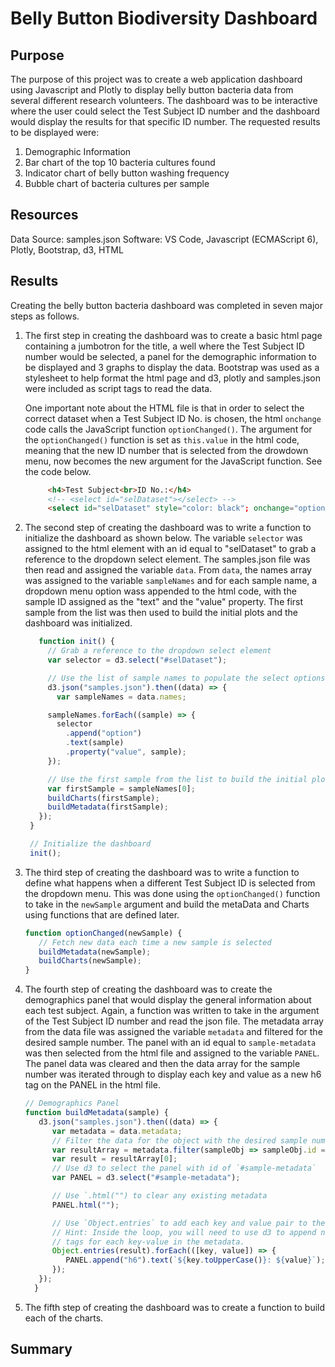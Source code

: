 # Belly Button Biodiversity Dashboard

## Purpose
The purpose of this project was to create a web application dashboard using Javascript and Plotly to display belly button bacteria data from several different research volunteers.  The dashboard was to be interactive where the user could select the Test Subject ID number and the dashboard would display the results for that specific ID number.  The requested results to be displayed were:

1. Demographic Information
2. Bar chart of the top 10 bacteria cultures found
3. Indicator chart of belly button washing frequency
4. Bubble chart of bacteria cultures per sample

## Resources
Data Source: samples.json
Software: VS Code, Javascript (ECMAScript 6), Plotly, Bootstrap, d3, HTML

## Results
Creating the belly button bacteria dashboard was completed in seven major steps as follows.  

1. The first step in creating the dashboard was to create a basic html page containing a jumbotron for the title, a well where the Test Subject ID number would be selected, a panel for the demographic information to be displayed and 3 graphs to display the data.  Bootstrap was used as a stylesheet to help format the html page and d3, plotly and samples.json were included as script tags to read the data.

   One important note about the HTML file is that in order to select the correct dataset when a Test Subject ID No. is chosen, the html `onchange` code calls the JavaScript function `optionChanged()`.  The argument for the `optionChanged()` function is set as `this.value` in the html code, meaning that the new ID number that is selected from the drowdown menu, now becomes the new argument for the JavaScript function.  See the code below.

   ```html
        <h4>Test Subject<br>ID No.:</h4>
        <!-- <select id="selDataset"></select> -->
        <select id="selDataset" style="color: black"; onchange="optionChanged(this.value)"></select>
   ```

2. The second step of creating the dashboard was to write a function to initialize the dashboard as shown below.  The variable `selector` was assigned to the html element with an id equal to "selDataset" to grab a reference to the dropdown select element.  The samples.json file was then read and assigned the variable `data`.  From `data`, the names array was assigned to the variable `sampleNames` and for each sample name, a dropdown menu option wass appended to the html code,  with the sample ID assigned as the "text" and the "value" property.  The first sample from the list was then used to build the initial plots and the dashboard was initialized.

   ```js
      function init() {
        // Grab a reference to the dropdown select element
        var selector = d3.select("#selDataset");

        // Use the list of sample names to populate the select options
        d3.json("samples.json").then((data) => {
          var sampleNames = data.names;

        sampleNames.forEach((sample) => {
          selector
            .append("option")
            .text(sample)
            .property("value", sample);
        });

        // Use the first sample from the list to build the initial plots
        var firstSample = sampleNames[0];
        buildCharts(firstSample);
        buildMetadata(firstSample);
      });
    }

    // Initialize the dashboard
    init();

   ```
   
3.  The third step of creating the dashboard was to write a function to define what happens when a different Test Subject ID is selected from the dropdown menu.  This was done using the `optionChanged()` function to take in the `newSample` argument and build the metaData and Charts using functions that are defined later.
   
      ```js
      function optionChanged(newSample) {
         // Fetch new data each time a new sample is selected
         buildMetadata(newSample);
         buildCharts(newSample);  
      }
      ```
  
4. The fourth step of creating the dashboard was to create the demographics panel that would display the general information about each test subject.  Again, a function was written to take in the argument of the Test Subject ID number and read the json file.  The metadata array from the data file was assigned the variable `metadata` and filtered for the desired sample number.  The panel with an id equal to `sample-metadata` was then selected from the html file and assigned to the variable `PANEL`.  The panel data was cleared and then the data array for the sample number was iterated through to display each key and value as a new h6 tag on the PANEL in the html file.
 
   ```js
   // Demographics Panel 
   function buildMetadata(sample) {
      d3.json("samples.json").then((data) => {
         var metadata = data.metadata;
         // Filter the data for the object with the desired sample number
         var resultArray = metadata.filter(sampleObj => sampleObj.id == sample);
         var result = resultArray[0];
         // Use d3 to select the panel with id of `#sample-metadata`
         var PANEL = d3.select("#sample-metadata");

         // Use `.html("") to clear any existing metadata
         PANEL.html("");

         // Use `Object.entries` to add each key and value pair to the panel
         // Hint: Inside the loop, you will need to use d3 to append new
         // tags for each key-value in the metadata.
         Object.entries(result).forEach(([key, value]) => {
            PANEL.append("h6").text(`${key.toUpperCase()}: ${value}`);
         });
      });
     }
     ```
  
5. The fifth step of creating the dashboard was to create a function to build each of the charts.


## Summary
